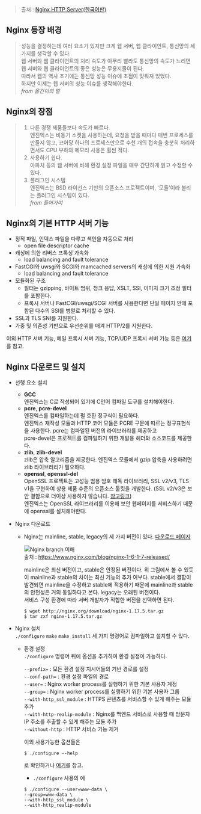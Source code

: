 > 출처 : [Nginx HTTP Server(한국어판)](https://book.naver.com/bookdb/book_detail.nhn?bid=6740233)

## Nginx 등장 배경
>성능을 결정하는데 여러 요소가 있지만 크게 웹 서버, 웹 클라이언트, 통신망의 세 가지를 생각할 수 있다.  
웹 서버와 웹 클라이언트의 처리 속도가 아무리 빨라도 통신망의 속도가 느리면 웹 서버와 웹 클라이언트의 좋은 성능은 무용지물이 된다.  
따라서 웹의 역사 초기에는 통신망 성능 이슈에 초점이 맞춰져 있었다.  
하지만 이제는 웹 서버의 성능 이슈를 생각해야한다.  
_from 올긴이의 말_  

## Nginx의 장점
>1. 다른 경쟁 제품들보다 속도가 빠르다.  
엔진엑스는 비동기 소켓을 사용하는데, 요청을 받을 때마다 매번 프로세스를 만들지 않고, 코어당 하나의 프로세스만으로 수천 개의 접속을 충분히 처리하면서도 CPU 부하와 메모리 사용은 휠씬 적다.  
>2. 사용하기 쉽다.  
아파치 등의 웹 서버에 비해 환경 설정 파일을 매우 간단하게 읽고 수정할 수 있다.  
>3. 플러그인 시스템  
엔진엑스는 BSD 라이선스 기반의 오픈소스 프로젝트이며, '모듈'이라 불리는 플러그인 시스템이 있다.  
_from 들어가며_

## Nginx의 기본 HTTP 서버 기능
- 정적 파일, 인덱스 파일을 다루고 색인을 자동으로 처리
  - open file descriptor cache  
- 캐싱에 의한 리버스 프록싱 가속화
  - load balancing and fault tolerance  
- FastCGI와 uwsgi와 SCGI와 mamcached servers의 캐싱에 의한 지원 가속화  
  - load balancing and fault tolerance  
- 모듈화된 구조  
  - 필터는 gzipping, 바이트 범위, 청크 응답, XSLT, SSI, 이미지 크기 조정 필터를 포함한다.
  - 프록시 서버나 FastCGI/uwsgi/SCGI 서버를 사용한다면 단일 페이지 안에 포함된 다수의 SSI를 병렬로 처리할 수 있다.  
- SSL과 TLS SNI를 지원한다.
- 가중 및 의존성 기반으로 우선순위를 매겨 HTTP/2를 지원한다.  

이외 HTTP 서버 기능, 메일 프록시 서버 기능, TCP/UDP 프록시 서버 기능 등은 [여기](http://nginx.org/en/)를 참고.

## Nginx 다운로드 및 설치
- 선행 요소 설치  
  - __GCC__  
  엔진엑스는 C로 작성되어 있기에 C언어 컴파일 도구를 설치해야한다.
  - __pcre__, __pcre-devel__  
  엔진엑스를 컴파일하는데 펄 호환 정규식이 필요하다.  
  엔진엑스 재작성 모듈과 HTTP 코어 모듈은 PCRE 구문에 따르는 정규표현식을 사용한다.
  pcre는 컴파일된 버전의 라이브러리를 제공하고  
  pcre-devel은 프로젝트를 컴파일하기 위한 개발용 헤더와 소스코드를 제공한다.
  - __zlib__, __zlib-devel__  
  zlib은 압축 알고리즘을 제공한다. 엔진엑스 모듈에서 gzip 압축을 사용하려면 zlib 라이브러리가 필요하다.
  - __openssl__, __openssl-del__   
  OpenSSL 프로젝트는 고성능 범용 암호 해독 라이브러리, SSL v2/v3, TLS v1을 구현하여 상용 제품 수준의 오픈소스 툴킷을 개발한다. (SSL v2/v3은 보안 결함으로 더이상 사용하지 않습니다. [참고링크](https://wiki.openssl.org/index.php/SSL_and_TLS_Protocols))  
  엔진엑스는 OpenSSL 라이브러리를 이용해 보안 웹페이지를 서비스하기 때문에 openssl를 설치해야한다.  


- Nginx 다운로드
  - Nginx는 mainline, stable, legacy의 세 가지 버전이 있다. [다운로드 페이지](http://nginx.org/en/download.html)  

    ![Nginx branch 이해](https://www.nginx.com/wp-content/uploads/2014/04/branch-1024x395.png)  
  출처 : <https://www.nginx.com/blog/nginx-1-6-1-7-released/>  

    mainline은 최신 버전이고, stable은 안정된 버전이다. 위 그림에서 볼 수 있듯이 mainline과 stable의 차이는 최신 기능의 추가 여부다. stable에서 결함이 발견되면 mainline을 수정하고 stable에 적용하기 때문에 mainline과 stable의 안전성은 거의 동일하다고 본다. legacy는 오래된 버전이다.  
    서비스 구성 환경에 따라 서버 개발자가 적합한 버전을 선택하면 된다.  

    ```
    $ wget http://nginx.org/download/nginx-1.17.5.tar.gz  
    $ tar zxf nginx-1.17.5.tar.gz
    ```  
- Nginx 설치  
  `./configure` `make` `make install` 세 가지 명령어로 컴파일하고 설치할 수 있다.  

  - 환경 설정  
  `./configure` 명령어 뒤에 옵션을 추가하여 환경 설정이 가능하다.

    `--prefix=` : 모든 환경 설정 지시어들의 기반 경로를 설정  
    `--conf-path=` : 환경 설정 파일의 경로  
    `--user=` : Nginx worker process를 실행하기 위한 기본 사용자 계정  
    `--group=` : Nginx worker process를 실행하기 위한 기본 사용자 그룹  
    `--with-http_ssl_module` : HTTPS 콘텐츠를 서비스할 수 있게 해주는 모듈 추가  
    `--with-http-realip-module` : Nginx를 백엔드 서비스로 사용할 때 방문자 IP 주소를 추출할 수 있게 해주는 모듈 추가  
    `--without-http` : HTTP 서비스 기능 제거

    이외 사용가능한 옵션들은  
    ```
    $ ./configure --help
    ```
    로 확인하거나 [여기](http://nginx.org/en/docs/configure.html)를 참고.

    - `./configure` 사용의 예  
    ```
    $ ./configure --user=www-data \
    --group=www-data \
    --with-http_ssl_module \
    --with-http_realip-module
    ```
